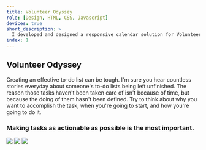 ```yaml
---
title: Volunteer Odyssey
role: [Design, HTML, CSS, Javascript]
devices: true
short_description: >
  I developed and designed a responsive calendar solution for Volunteer Odyssey during GiveCamp Memphis 2015, a weekend-long volunteer coding event for charities.
index: 1
---
```

## Volunteer Odyssey
Creating an effective to-do list can be tough. I'm sure you hear countless stories everyday about someone's to-do lists being left unfinished. The reason those tasks haven't been taken care of isn't because of time, but because the doing of them hasn't been defined. Try to think about why you want to accomplish the task, when you're going to start, and how you're going to do it.

### Making tasks as actionable as possible is the most important.

<img src="https://pbs.twimg.com/media/B-ZefvDCMAAby1_.jpg:large">

<img src="https://pbs.twimg.com/media/B-depP0CMAATe-q.jpg:large">
<img src="https://pbs.twimg.com/media/B-eJqA5IQAA8YOr.jpg:large">